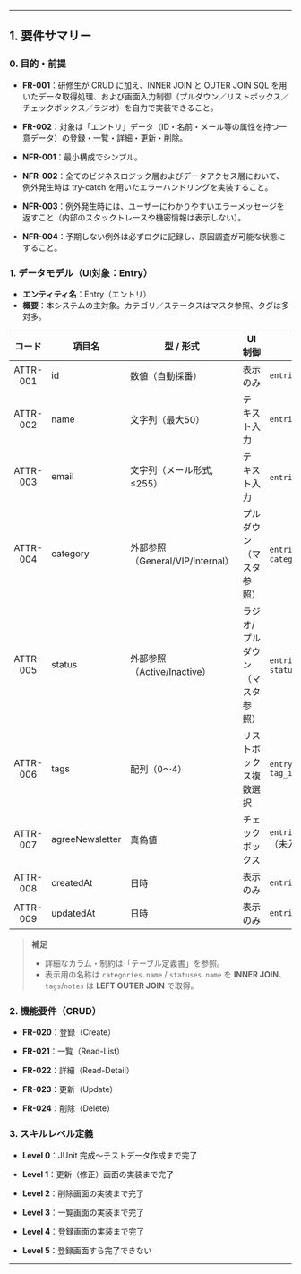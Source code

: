 
---

## 1. 要件サマリー

### 0. 目的・前提

- **FR-001**：研修生が CRUD に加え、INNER JOIN と OUTER JOIN SQL を用いたデータ取得処理、および画面入力制御（プルダウン／リストボックス／チェックボックス／ラジオ）を自力で実装できること。
    
- **FR-002**：対象は「エントリ」データ（ID・名前・メール等の属性を持つ一意データ）の登録・一覧・詳細・更新・削除。
    
- **NFR-001**：最小構成でシンプル。
    
- **NFR-002**：全てのビジネスロジック層およびデータアクセス層において、例外発生時は try-catch を用いたエラーハンドリングを実装すること。
    
- **NFR-003**：例外発生時には、ユーザーにわかりやすいエラーメッセージを返すこと（内部のスタックトレースや機密情報は表示しない）。
    
- **NFR-004**：予期しない例外は必ずログに記録し、原因調査が可能な状態にすること。
    

### 1. データモデル（UI対象：Entry）

- **エンティティ名**：Entry（エントリ）
- **概要**：本システムの主対象。カテゴリ／ステータスはマスタ参照、タグは多対多。

| コード     | 項目名              | 型 / 形式                      | UI制御                    | 保存先・備考 |
|:---------:|---------------------|--------------------------------|---------------------------|--------------|
| ATTR-001  | id                  | 数値（自動採番）               | 表示のみ                  | `entries.id` |
| ATTR-002  | name                | 文字列（最大50）               | テキスト入力              | `entries.name` |
| ATTR-003  | email               | 文字列（メール形式, ≤255）     | テキスト入力              | `entries.email`（一意） |
| ATTR-004  | category            | 外部参照（General/VIP/Internal）| プルダウン（マスタ参照）  | `entries.category_id` ← `categories.id` |
| ATTR-005  | status              | 外部参照（Active/Inactive）    | ラジオ/プルダウン（マスタ参照） | `entries.status_id` ← `statuses.id` |
| ATTR-006  | tags                | 配列（0〜4）                   | リストボックス複数選択    | `entry_tags(entry_id, tag_id)` |
| ATTR-007  | agreeNewsletter     | 真偽値                         | チェックボックス          | `entries.agree_newsletter`（未入力時FALSE） |
| ATTR-008  | createdAt           | 日時                            | 表示のみ                  | `entries.created_at` |
| ATTR-009  | updatedAt           | 日時                            | 表示のみ                  | `entries.updated_at` |

> **補足**  
> - 詳細なカラム・制約は「テーブル定義書」を参照。  
> - 表示用の名称は `categories.name` / `statuses.name` を **INNER JOIN**、`tags`/`notes` は **LEFT OUTER JOIN** で取得。


### 2. 機能要件（CRUD）

- **FR-020**：登録（Create）
    
- **FR-021**：一覧（Read-List）
    
- **FR-022**：詳細（Read-Detail）
    
- **FR-023**：更新（Update）
    
- **FR-024**：削除（Delete）
    

### 3. スキルレベル定義

- **Level 0**：JUnit 完成〜テストデータ作成まで完了
    
- **Level 1**：更新（修正）画面の実装まで完了
    
- **Level 2**：削除画面の実装まで完了
    
- **Level 3**：一覧画面の実装まで完了
    
- **Level 4**：登録画面の実装まで完了
    
- **Level 5**：登録画面すら完了できない

---

